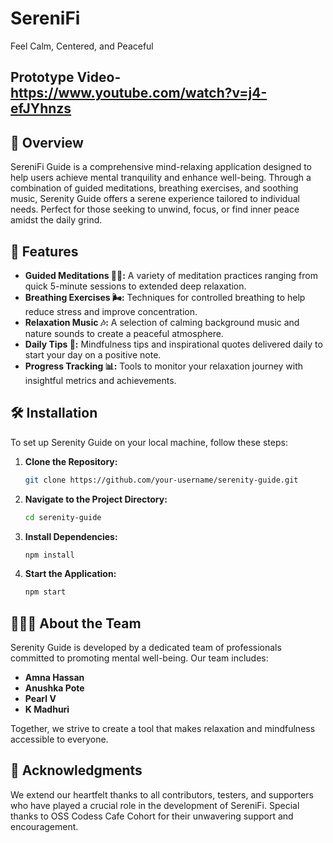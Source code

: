 # SereniFi
Feel Calm, Centered, and Peaceful

## Prototype Video- https://www.youtube.com/watch?v=j4-efJYhnzs

## 📜 Overview

SereniFi Guide is a comprehensive mind-relaxing application designed to help users achieve mental tranquility and enhance well-being. Through a combination of guided meditations, breathing exercises, and soothing music, Serenity Guide offers a serene experience tailored to individual needs. Perfect for those seeking to unwind, focus, or find inner peace amidst the daily grind.

## 🎯 Features

- **Guided Meditations 🧘‍♂️:** A variety of meditation practices ranging from quick 5-minute sessions to extended deep relaxation.
- **Breathing Exercises 🌬️:** Techniques for controlled breathing to help reduce stress and improve concentration.
- **Relaxation Music 🎶:** A selection of calming background music and nature sounds to create a peaceful atmosphere.
- **Daily Tips 🌱:** Mindfulness tips and inspirational quotes delivered daily to start your day on a positive note.
- **Progress Tracking 📊:** Tools to monitor your relaxation journey with insightful metrics and achievements.

## 🛠️ Installation

To set up Serenity Guide on your local machine, follow these steps:

1. **Clone the Repository:**
   ```bash
   git clone https://github.com/your-username/serenity-guide.git
   ```
2. **Navigate to the Project Directory:**
   ```bash
   cd serenity-guide
   ```
3. **Install Dependencies:**
   ```bash
   npm install
   ```
4. **Start the Application:**
   ```bash
   npm start
   ```

## 🧑‍🤝‍🧑 About the Team

Serenity Guide is developed by a dedicated team of professionals committed to promoting mental well-being. Our team includes:

- **Amna Hassan** 
- **Anushka Pote** 
- **Pearl V** 
- **K Madhuri** 

Together, we strive to create a tool that makes relaxation and mindfulness accessible to everyone.

## 🌟 Acknowledgments

We extend our heartfelt thanks to all contributors, testers, and supporters who have played a crucial role in the development of SereniFi. Special thanks to OSS Codess Cafe Cohort for their unwavering support and encouragement.

